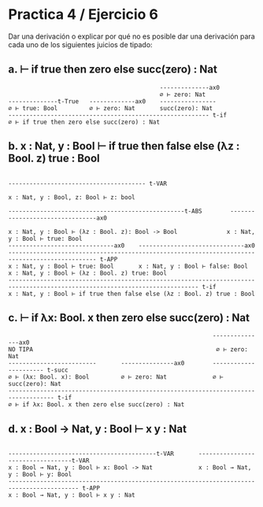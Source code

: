 # Practica 4 / Ejercicio 6  
Dar una derivación o explicar por qué no es posible dar una derivación para cada uno de los siguientes juicios de tipado:  
## a. ⊢ if true then zero else succ(zero) : Nat  
```
                                           --------------ax0
                                           ∅ ⊢ zero: Nat
--------------t-True   -------------ax0    ----------------
∅ ⊢ true: Bool         ∅ ⊢ zero: Nat       succ(zero): Nat
--------------------------------------------------------- t-if
∅ ⊢ if true then zero else succ(zero) : Nat
```
## b. x : Nat, y : Bool ⊢ if true then false else (λz : Bool. z) true : Bool  
```
                                                                              --------------------------------------- t-VAR
                                                                               x : Nat, y : Bool, z: Bool ⊢ z: bool
                                                                              --------------------------------------------------t-ABS        --------------------------------ax0
                                                                               x : Nat, y : Bool ⊢ (λz : Bool. z): Bool -> Bool              x : Nat, y : Bool ⊢ true: Bool
------------------------------ax0    ------------------------------ax0        ----------------------------------------------------------------------------------------------- t-APP
x : Nat, y : Bool ⊢ true: Bool       x : Nat, y : Bool ⊢ false: Bool          x : Nat, y : Bool ⊢ (λz : Bool. z) true: Bool
---------------------------------------------------------------------------------------------------------------------------- t-if
x : Nat, y : Bool ⊢ if true then false else (λz : Bool. z) true : Bool 
```
## c. ⊢ if λx: Bool. x then zero else succ(zero) : Nat  
```
                                                          ---------------ax0
NO TIPA                                                    ∅ ⊢ zero: Nat
-------------------------       ---------------ax0        ---------------------- t-succ
∅ ⊢ (λx: Bool. x): Bool         ∅ ⊢ zero: Nat             ∅ ⊢ succ(zero): Nat
----------------------------------------------------------------------------------- t-if
∅ ⊢ if λx: Bool. x then zero else succ(zero) : Nat
```
## d. x : Bool → Nat, y : Bool ⊢ x y : Nat  
```

------------------------------------------t-VAR       ----------------------------------t-VAR
x : Bool → Nat, y : Bool ⊢ x: Bool -> Nat             x : Bool → Nat, y : Bool ⊢ y: Bool
------------------------------------------------------------------------------------------ t-APP
x : Bool → Nat, y : Bool ⊢ x y : Nat
```
